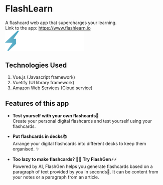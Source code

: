 # FlashLearn
A flashcard web app that supercharges your learning.  
Link to the app: https://www.flashlearn.io  
<a href="https://www.flashlearn.io">
 <img src="src/assets/flashlearn-text-logo.svg" alt="FlashLearn Logo" width="50%">
</a>  
   
## Technologies Used
1. Vue.js (Javascript framework)  
2. Vuetify (UI library framework)  
3. Amazon Web Services (Cloud service)  
  
## Features of this app
-  **Test yourself with your own flashcards**📝  
Create your personal digital flashcards and test yourself using your flashcards.  
  
-  **Put flashcards in decks**📚  
Arrange your digital flashcards into different decks to keep them organised. ✨  
  
-  **Too lazy to make flashcards? 🤷‍♂️ Try FlashGen**⚡️⚡️  
Powered by AI, FlashGen helps you generate flashcards based on a paragraph of text provided by you in seconds🤯. It can be content from your notes or a paragraph from an article.  

